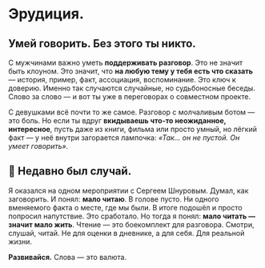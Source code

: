 # Эрудиция.

## **Умей говорить. Без этого ты никто.**

С мужчинами важно уметь **поддерживать разговор**. Это не значит быть клоуном. Это значит, что **на любую тему у тебя есть что сказать** — история, пример, факт, ассоциация, воспоминание. Это ключ к доверию. Именно так случаются случайные, но судьбоносные беседы. Слово за слово — и вот ты уже в переговорах о совместном проекте.

С девушками всё почти то же самое. Разговор с молчаливым ботом — это боль. Но если ты вдруг **вкидываешь что-то неожиданное, интересное**, пусть даже из книги, фильма или просто умный, но лёгкий факт — у неё внутри загорается лампочка: _«Так… он не пустой. Он умеет говорить»._

## 📖 Недавно был случай.

Я оказался на одном мероприятии с Сергеем Шнуровым. Думал, как заговорить. И понял: **мало читаю**. В голове пусто. Ни одного вменяемого факта о месте, где мы были. В итоге подошёл и просто попросил напутствие. Это сработало. Но тогда я понял: **мало читать — значит мало жить**. Чтение — это боекомплект для разговора. Смотри, слушай, читай. Не для оценки в дневнике, а для себя. Для реальной жизни.

**Развивайся.** Слова — это валюта.
